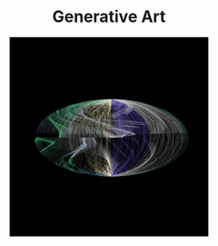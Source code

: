 
<h1 align='center'>Generative Art</h1>
<div align="center">
  <img src="output/images/de66f4b8-2430-4785-aed6-df7a2a15a18d.webp" alt="de66f4b8-2430-4785-aed6-df7a2a15a18d.webp" width="350">
</div>
